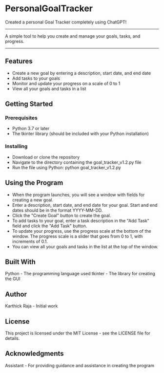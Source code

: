 # PersonalGoalTracker
Created a personal Goal Tracker completely using ChatGPT!
********************************************************************************************************************************
A simple tool to help you create and manage your goals, tasks, and progress.
********************************************************************************************************************************

## Features
* Create a new goal by entering a description, start date, and end date
* Add tasks to your goals
* Monitor and update your progress on a scale of 0 to 1
* View all your goals and tasks in a list

## Getting Started
### Prerequisites
* Python 3.7 or later
* The tkinter library (should be included with your Python installation)
### Installing
* Download or clone the repository
* Navigate to the directory containing the goal_tracker_v1.2.py file
* Run the file using Python: python goal_tracker_v1.2.py
## Using the Program
* When the program launches, you will see a window with fields for creating a new goal.
* Enter a description, start date, and end date for your goal. Start and end dates should be in the format YYYY-MM-DD.
* Click the "Create Goal" button to create the goal.
* To add tasks to your goal, enter a task description in the "Add Task" field and click the "Add Task" button.
* To update your progress, use the progress scale at the bottom of the window. The progress scale is a slider that goes from 0 to 1, with increments of 0.1.
* You can view all your goals and tasks in the list at the top of the window.
## Built With
Python - The programming language used
tkinter - The library for creating the GUI
## Author
Karthick Raja - Initial work
## License
This project is licensed under the MIT License - see the LICENSE file for details.

## Acknowledgments
Assistant - For providing guidance and assistance in creating the program
